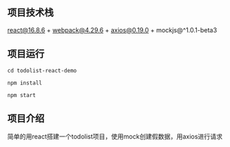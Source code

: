 ## 项目技术栈

react@16.8.6 + webpack@4.29.6 + axios@0.19.0 + mockjs@^1.0.1-beta3

## 项目运行 
```
cd todolist-react-demo 

npm install 

npm start
```

## 项目介绍
简单的用react搭建一个todolist项目，使用mock创建假数据，用axios进行请求


